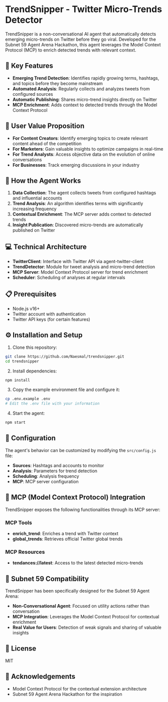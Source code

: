 # TrendSnipper - Twitter Micro-Trends Detector

TrendSnipper is a non-conversational AI agent that automatically detects emerging micro-trends on Twitter before they go viral. Developed for the Subnet 59 Agent Arena Hackathon, this agent leverages the Model Context Protocol (MCP) to enrich detected trends with relevant context.

## 🎯 Key Features

- **Emerging Trend Detection**: Identifies rapidly growing terms, hashtags, and topics before they become mainstream
- **Automated Analysis**: Regularly collects and analyzes tweets from configured sources
- **Automatic Publishing**: Shares micro-trend insights directly on Twitter
- **MCP Enrichment**: Adds context to detected trends through the Model Context Protocol

## 🚀 User Value Proposition

- **For Content Creators**: Identify emerging topics to create relevant content ahead of the competition
- **For Marketers**: Gain valuable insights to optimize campaigns in real-time
- **For Trend Analysts**: Access objective data on the evolution of online conversations
- **For Businesses**: Track emerging discussions in your industry

## 🧠 How the Agent Works 

1. **Data Collection**: The agent collects tweets from configured hashtags and influential accounts
2. **Trend Analysis**: An algorithm identifies terms with significantly increasing frequency
3. **Contextual Enrichment**: The MCP server adds context to detected trends
4. **Insight Publication**: Discovered micro-trends are automatically published on Twitter

## 💻 Technical Architecture

- **TwitterClient**: Interface with Twitter API via agent-twitter-client
- **TrendDetector**: Module for tweet analysis and micro-trend detection
- **MCP Server**: Model Context Protocol server for trend enrichment
- **Scheduler**: Scheduling of analyses at regular intervals

## 📋 Prerequisites

- Node.js v16+
- Twitter account with authentication
- Twitter API keys (for certain features)

## ⚙️ Installation and Setup

1. Clone this repository:
```bash
git clone https://github.com/Naesmal/trendsnipper.git
cd trendsnipper
```

2. Install dependencies:
```bash
npm install
```

3. Copy the example environment file and configure it:
```bash
cp .env.example .env
# Edit the .env file with your information
```

4. Start the agent:
```bash
npm start
```

## 🔧 Configuration

The agent's behavior can be customized by modifying the `src/config.js` file:

- **Sources**: Hashtags and accounts to monitor
- **Analysis**: Parameters for trend detection
- **Scheduling**: Analysis frequency
- **MCP**: MCP server configuration

## 🔌 MCP (Model Context Protocol) Integration

TrendSnipper exposes the following functionalities through its MCP server:

### MCP Tools

- **enrich_trend**: Enriches a trend with Twitter context
- **global_trends**: Retrieves official Twitter global trends

### MCP Resources

- **tendances://latest**: Access to the latest detected micro-trends

## 🤝 Subnet 59 Compatibility

TrendSnipper has been specifically designed for the Subnet 59 Agent Arena:

- **Non-Conversational Agent**: Focused on utility actions rather than conversation
- **MCP Integration**: Leverages the Model Context Protocol for contextual enrichment
- **Real Value for Users**: Detection of weak signals and sharing of valuable insights

## 📜 License

MIT

## 🙏 Acknowledgements

- Model Context Protocol for the contextual extension architecture
- Subnet 59 Agent Arena Hackathon for the inspiration